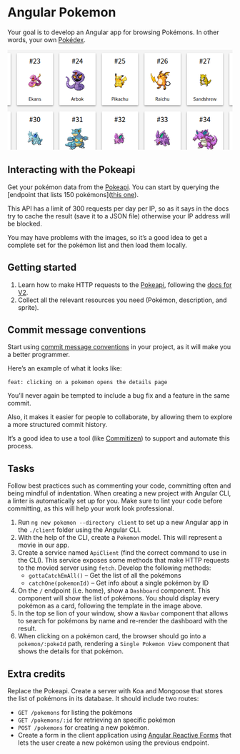 # Angular Pokemon

Your goal is to develop an Angular app for browsing Pokémons. In other words, your own [Pokédex](https://www.pokemon.com/us/pokedex/).

![Pokedex](readme-images/pokedex.png)

## Interacting with the Pokeapi

Get your pokémon data from the [Pokeapi](http://pokeapi.salestock.net/). You can start by querying the [endpoint that lists 150 pokémons]([this one](http://pokeapi.salestock.net/api/v2/pokemon/?limit=151)).

This API has a limit of 300 requests per day per IP, so as it says in the docs try to cache the result (save it to a JSON file) otherwise your IP address will be blocked.

You may have problems with the images, so it’s a good idea to get a complete set for the pokémon list and then load them locally.

## Getting started

1. Learn how to make HTTP requests to the [Pokeapi](http://pokeapi.salestock.net/), following the [docs for V2](http://pokeapi.salestock.net/docsv2/).
2. Collect all the relevant resources you need (Pokémon, description, and sprite).

## Commit message conventions

Start using [commit message conventions](https://github.com/angular/angular/blob/master/CONTRIBUTING.md#commit) in your project, as it will make you a better programmer.

Here’s an example of what it looks like:

```
feat: clicking on a pokemon opens the details page
```

You’ll never again be tempted to include a bug fix and a feature in the same commit.

Also, it makes it easier for people to collaborate, by allowing them to explore a more structured commit history.

It’s a good idea to use a tool (like [Commitizen](http://commitizen.github.io/cz-cli/)) to support and automate this process.

## Tasks

Follow best practices such as commenting your code, committing often and being mindful of indentation. When creating a new project with Angular CLI, a linter is automatically set up for you. Make sure to lint your code before committing, as this will help your work look professional.

1. Run `ng new pokemon --directory client` to set up a new Angular app in the `./client` folder using the Angular CLI.
2. With the help of the CLI, create a `Pokemon` model. This will represent a movie in our app.
3. Create a service named `ApiClient` (find the correct command to use in the CLI). This service exposes some methods that make HTTP requests to the movied server using `fetch`. Develop the following methods:
   - `gottaCatchEmAll()` – Get the list of all the pokémons
   - `catchOne(pokemonId)` – Get info about a single pokémon by ID
4. On the `/` endpoint (i.e. home), show a `Dashboard` component. This component will show the list of pokémons. You should display every pokémon as a card, following the template in the image above.
5. In the top se lion of your window, show a `Navbar` component that allows to search for pokémons by name and re-render the dashboard with the result.
6. When clicking on a pokémon card, the browser should go into a `pokemon/:pokeId` path, rendering a `Single Pokemon View` component that shows the details for that pokémon.

## Extra credits

Replace the Pokeapi. Create a server with Koa and Mongoose that stores the list of pokémons in its database. It should include two routes:

- `GET /pokemons` for listing the pokémons
- `GET /pokemons/:id` for retrieving an specific pokémon
- `POST /pokemons` for creating a new pokémon.
- Create a form in the client application using [Angular Reactive Forms](https://angular.io/guide/reactive-forms) that lets the user create a new pokémon using the previous endpoint.

